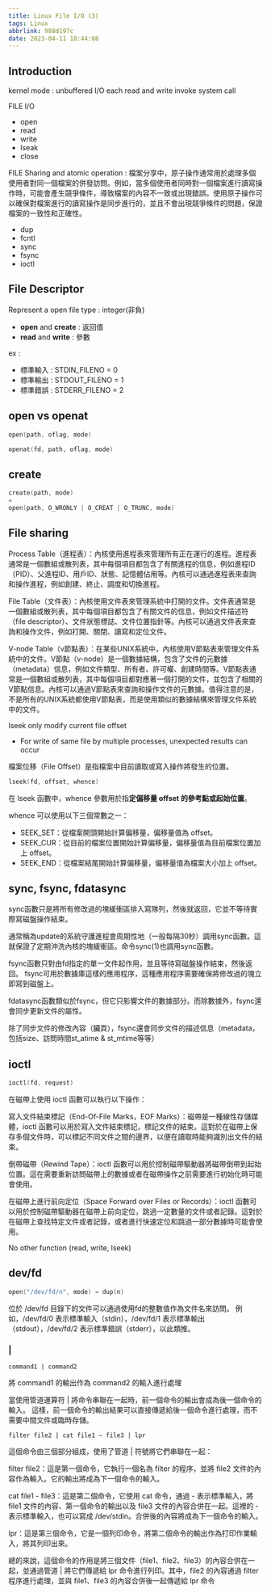 ```yaml
---
title: Linux File I/O (3)
tags: Linux
abbrlink: 988d197c
date: 2023-04-11 18:44:08
---
```

## Introduction

kernel mode : unbuffered I/O
each read and write invoke system call

FILE I/O

- open
- read
- write
- lseak
- close

FILE Sharing and atomic operation : 檔案分享中，原子操作通常用於處理多個使用者對同一個檔案的併發訪問。例如，當多個使用者同時對一個檔案進行讀寫操作時，可能會產生競爭條件，導致檔案的內容不一致或出現錯誤。使用原子操作可以確保對檔案進行的讀寫操作是同步進行的，並且不會出現競爭條件的問題，保證檔案的一致性和正確性。

- dup
- fcntl
- sync
- fsync
- ioctl

## File Descriptor

Represent a open file
type : integer(非負)

- **open** and **create** : 返回值
- **read** and **write** : 參數

ex :

- 標準輸入 : STDIN_FILENO = 0
- 標準輸出 : STDOUT_FILENO = 1
- 標準錯誤 : STDERR_FILENO = 2

## open vs openat

```c
open(path, oflag, mode)
```

```c
openat(fd, path, oflag, mode)
```

## create

```c
create(path, mode)
=
open(path, O_WRONLY | O_CREAT | O_TRUNC, mode)
```

## File sharing

Process Table（進程表）：內核使用進程表來管理所有正在運行的進程。進程表通常是一個數組或散列表，其中每個項目都包含了有關進程的信息，例如進程ID（PID）、父進程ID、用戶ID、狀態、記憶體佔用等。內核可以通過進程表來查詢和操作進程，例如創建、終止、調度和切換進程。

File Table（文件表）：內核使用文件表來管理系統中打開的文件。文件表通常是一個數組或散列表，其中每個項目都包含了有關文件的信息，例如文件描述符（file descriptor）、文件狀態標誌、文件位置指針等。內核可以通過文件表來查詢和操作文件，例如打開、關閉、讀寫和定位文件。

V-node Table（v節點表）：在某些UNIX系統中，內核使用V節點表來管理文件系統中的文件。V節點（v-node）是一個數據結構，包含了文件的元數據（metadata）信息，例如文件類型、所有者、許可權、創建時間等。V節點表通常是一個數組或散列表，其中每個項目都對應著一個打開的文件，並包含了相關的V節點信息。內核可以通過V節點表來查詢和操作文件的元數據。值得注意的是，不是所有的UNIX系統都使用V節點表，而是使用類似的數據結構來管理文件系統中的文件。


lseek only modify current file offset

- For write of same file by multiple processes, unexpected results can occur

檔案位移（File Offset）是指檔案中目前讀取或寫入操作將發生的位置。

```c
lseek(fd, offset, whence)
```

在 lseek 函數中，whence 參數用於指**定偏移量 offset 的參考點或起始位置**。

whence 可以使用以下三個常數之一：

- SEEK_SET：從檔案開頭開始計算偏移量，偏移量值為 offset。
- SEEK_CUR：從目前的檔案位置開始計算偏移量，偏移量值為目前檔案位置加上 offset。
- SEEK_END：從檔案結尾開始計算偏移量，偏移量值為檔案大小加上 offset。

## sync, fsync, fdatasync

sync函數只是將所有修改過的塊緩衝區排入寫隊列，然後就返回，它並不等待實際寫磁盤操作結束。

通常稱為update的系統守護進程會周期性地（一般每隔30秒）調用sync函數。這就保證了定期沖洗內核的塊緩衝區。命令sync(1)也調用sync函數。

fsync函數只對由fd指定的單一文件起作用，並且等待寫磁盤操作結束，然後返回。
fsync可用於數據庫這樣的應用程序，這種應用程序需要確保將修改過的塊立即寫到磁盤上。

fdatasync函數類似於fsync，但它只影響文件的數據部分。而除數據外，fsync還會同步更新文件的屬性。

除了同步文件的修改內容（臟頁），fsync還會同步文件的描述信息（metadata，包括size、訪問時間st_atime & st_mtime等等）

## ioctl

```c
ioctl(fd, request)
```

在磁帶上使用 ioctl 函數可以執行以下操作：

寫入文件結束標記（End-Of-File Marks，EOF Marks）：磁帶是一種線性存儲媒體，ioctl 函數可以用於寫入文件結束標記，標記文件的結束。這對於在磁帶上保存多個文件時，可以標記不同文件之間的邊界，以便在讀取時能夠識別出文件的結束。

倒帶磁帶（Rewind Tape）：ioctl 函數可以用於控制磁帶驅動器將磁帶倒帶到起始位置。這在需要重新訪問磁帶上的數據或者在磁帶操作之前需要進行初始化時可能會使用。

在磁帶上進行前向定位（Space Forward over Files or Records）：ioctl 函數可以用於控制磁帶驅動器在磁帶上前向定位，跳過一定數量的文件或者記錄。這對於在磁帶上查找特定文件或者記錄，或者進行快速定位和跳過一部分數據時可能會使用。

No other function (read, write, lseek) 

## dev/fd

```c
open("/dev/fd/n", mode) = dup(n)
```

位於 /dev/fd 目錄下的文件可以通過使用fd的整數值作為文件名來訪問。
例如，/dev/fd/0 表示標準輸入（stdin），/dev/fd/1 表示標準輸出（stdout），/dev/fd/2 表示標準錯誤（stderr），以此類推。

### |

```shell
command1 | command2
```

將 command1 的輸出作為 command2 的輸入進行處理

當使用管道運算符 | 將命令串聯在一起時，前一個命令的輸出會成為後一個命令的輸入。
這樣，前一個命令的輸出結果可以直接傳遞給後一個命令進行處理，而不需要中間文件或臨時存儲。

```shell
filter file2 | cat file1 – file3 | lpr
```

這個命令由三個部分組成，使用了管道 | 符號將它們串聯在一起：

filter file2：這是第一個命令，它執行一個名為 filter 的程序，並將 file2 文件的內容作為輸入。它的輸出將成為下一個命令的輸入。

cat file1 - file3：這是第二個命令，它使用 cat 命令，通過 - 表示標準輸入，將 file1 文件的內容、第一個命令的輸出以及 file3 文件的內容合併在一起。這裡的 - 表示標準輸入，也可以寫成 /dev/stdin。合併後的內容將成為下一個命令的輸入。

lpr：這是第三個命令，它是一個列印命令，將第二個命令的輸出作為打印作業輸入，將其列印出來。

總的來說，這個命令的作用是將三個文件（file1、file2、file3）的內容合併在一起，並通過管道 | 將它們傳遞給 lpr 命令進行列印。其中，file2 的內容通過 filter 程序進行處理，並與 file1、file3 的內容合併後一起傳遞給 lpr 命令
